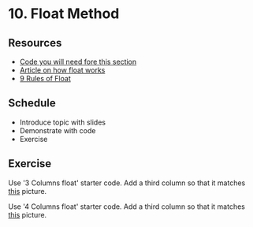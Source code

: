 # 10. Float Method

## Resources
- [Code you will need fore this section](/assets/exercises/03/code)
- [Article on how float works](https://www.hongkiat.com/blog/css-floats/)
- [9 Rules of Float](https://designshack.net/articles/css/everything-you-never-knew-about-css-floats/)

## Schedule

- Introduce topic with slides
- Demonstrate with code
- Exercise

## Exercise
Use '3 Columns float' starter code. Add a third column so that it matches 
[this](/assets/exercises/03/01.png) picture.

Use '4 Columns float' starter code. Add a third column so that it matches 
[this](/assets/exercises/03/02.png) picture.
